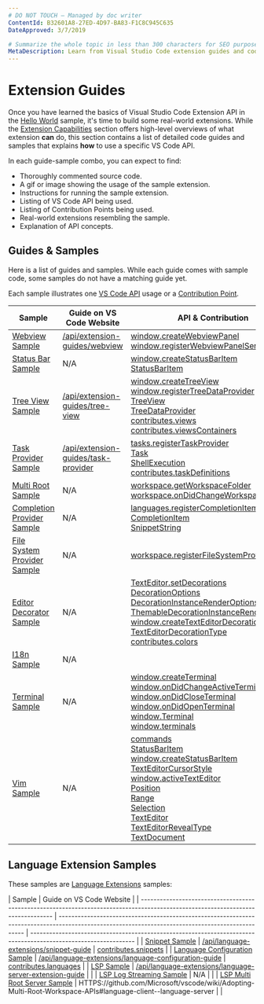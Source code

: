 ```yaml
---
# DO NOT TOUCH — Managed by doc writer
ContentId: B32601A8-27ED-4D97-BA83-F1C8C945C635
DateApproved: 3/7/2019

# Summarize the whole topic in less than 300 characters for SEO purpose
MetaDescription: Learn from Visual Studio Code extension guides and code samples
---
```


# Extension Guides

Once you have learned the basics of Visual Studio Code Extension API in the
[Hello World](/api/get-started/your-first-extension) sample, it's time to build
some real-world extensions. While the
[Extension Capabilities](/api/extension-capabilities/overview) section offers
high-level overviews of what extension **can** do, this section contains a list
of detailed code guides and samples that explains **how** to use a specific VS
Code API.

In each guide-sample combo, you can expect to find:

-   Thoroughly commented source code.
-   A gif or image showing the usage of the sample extension.
-   Instructions for running the sample extension.
-   Listing of VS Code API being used.
-   Listing of Contribution Points being used.
-   Real-world extensions resembling the sample.
-   Explanation of API concepts.

## Guides & Samples

Here is a list of guides and samples. While each guide comes with sample code,
some samples do not have a matching guide yet.

Each sample illustrates one [VS Code API](/api/references/vscode-api) usage or a
[Contribution Point](/api/references/contribution-points).

| Sample                                                                                                             | Guide on VS Code Website                                                                                | API & Contribution                                                                                                                                                                                                                                                                                                                                                                                                                                                                                                                                                                                                                                                                                                                                                                                                                                                                                                                                                                                                                                 |
| ------------------------------------------------------------------------------------------------------------------ | ------------------------------------------------------------------------------------------------------- | -------------------------------------------------------------------------------------------------------------------------------------------------------------------------------------------------------------------------------------------------------------------------------------------------------------------------------------------------------------------------------------------------------------------------------------------------------------------------------------------------------------------------------------------------------------------------------------------------------------------------------------------------------------------------------------------------------------------------------------------------------------------------------------------------------------------------------------------------------------------------------------------------------------------------------------------------------------------------------------------------------------------------------------------------- |
| [Webview Sample](HTTPS://github.com/Microsoft/vscode-extension-samples/tree/master/webview-sample)                 | [/api/extension-guides/webview](HTTPS://code.visualstudio.com/api/extension-guides/webview)             | [window.createWebviewPanel](HTTPS://code.visualstudio.com/api/references/vscode-api#window.createWebviewPanel)<br>[window.registerWebviewPanelSerializer](HTTPS://code.visualstudio.com/api/references/vscode-api#window.registerWebviewPanelSerializer)                                                                                                                                                                                                                                                                                                                                                                                                                                                                                                                                                                                                                                                                                                                                                                                           |
| [Status Bar Sample](HTTPS://github.com/Microsoft/vscode-extension-samples/tree/master/statusbar-sample)            | N/A                                                                                                     | [window.createStatusBarItem](HTTPS://code.visualstudio.com/api/references/vscode-api#window.createStatusBarItem)<br>[StatusBarItem](HTTPS://code.visualstudio.com/api/references/vscode-api#StatusBarItem)                                                                                                                                                                                                                                                                                                                                                                                                                                                                                                                                                                                                                                                                                                                                                                                                                                         |
| [Tree View Sample](HTTPS://github.com/Microsoft/vscode-extension-samples/tree/master/tree-view-sample)             | [/api/extension-guides/tree-view](HTTPS://code.visualstudio.com/api/extension-guides/tree-view)         | [window.createTreeView](HTTPS://code.visualstudio.com/api/references/vscode-api#window.createTreeView)<br>[window.registerTreeDataProvider](HTTPS://code.visualstudio.com/api/references/vscode-api#window.registerTreeDataProvider)<br>[TreeView](HTTPS://code.visualstudio.com/api/references/vscode-api#TreeView)<br>[TreeDataProvider](HTTPS://code.visualstudio.com/api/references/vscode-api#TreeDataProvider)<br>[contributes.views](HTTPS://code.visualstudio.com/api/references/contribution-points#contributes.views)<br>[contributes.viewsContainers](HTTPS://code.visualstudio.com/api/references/contribution-points#contributes.viewsContainers)                                                                                                                                                                                                                                                                                                                                                                                     |
| [Task Provider Sample](HTTPS://github.com/Microsoft/vscode-extension-samples/tree/master/task-provider-sample)     | [/api/extension-guides/task-provider](HTTPS://code.visualstudio.com/api/extension-guides/task-provider) | [tasks.registerTaskProvider](HTTPS://code.visualstudio.com/api/references/vscode-api#tasks.registerTaskProvider)<br>[Task](HTTPS://code.visualstudio.com/api/references/vscode-api#Task)<br>[ShellExecution](HTTPS://code.visualstudio.com/api/references/vscode-api#ShellExecution)<br>[contributes.taskDefinitions](HTTPS://code.visualstudio.com/api/references/contribution-points#contributes.taskDefinitions)                                                                                                                                                                                                                                                                                                                                                                                                                                                                                                                                                                                                                                |
| [Multi Root Sample](HTTPS://github.com/Microsoft/vscode-extension-samples/tree/master/basic-multi-root-sample)     | N/A                                                                                                     | [workspace.getWorkspaceFolder](HTTPS://code.visualstudio.com/api/references/vscode-api#workspace.getWorkspaceFolder)<br>[workspace.onDidChangeWorkspaceFolders](HTTPS://code.visualstudio.com/api/references/vscode-api#workspace.onDidChangeWorkspaceFolders)                                                                                                                                                                                                                                                                                                                                                                                                                                                                                                                                                                                                                                                                                                                                                                                     |
| [Completion Provider Sample](HTTPS://github.com/Microsoft/vscode-extension-samples/tree/master/completions-sample) | N/A                                                                                                     | [languages.registerCompletionItemProvider](HTTPS://code.visualstudio.com/api/references/vscode-api#languages.registerCompletionItemProvider)<br>[CompletionItem](HTTPS://code.visualstudio.com/api/references/vscode-api#CompletionItem)<br>[SnippetString](HTTPS://code.visualstudio.com/api/references/vscode-api#SnippetString)                                                                                                                                                                                                                                                                                                                                                                                                                                                                                                                                                                                                                                                                                                                 |
| [File System Provider Sample](HTTPS://github.com/Microsoft/vscode-extension-samples/tree/master/fsprovider-sample) | N/A                                                                                                     | [workspace.registerFileSystemProvider](HTTPS://code.visualstudio.com/api/references/vscode-api#workspace.registerFileSystemProvider)                                                                                                                                                                                                                                                                                                                                                                                                                                                                                                                                                                                                                                                                                                                                                                                                                                                                                                               |
| [Editor Decorator Sample](HTTPS://github.com/Microsoft/vscode-extension-samples/tree/master/decorator-sample)      | N/A                                                                                                     | [TextEditor.setDecorations](HTTPS://code.visualstudio.com/api/references/vscode-api#TextEditor.setDecorations)<br>[DecorationOptions](HTTPS://code.visualstudio.com/api/references/vscode-api#DecorationOptions)<br>[DecorationInstanceRenderOptions](HTTPS://code.visualstudio.com/api/references/vscode-api#DecorationInstanceRenderOptions)<br>[ThemableDecorationInstanceRenderOptions](HTTPS://code.visualstudio.com/api/references/vscode-api#ThemableDecorationInstanceRenderOptions)<br>[window.createTextEditorDecorationType](HTTPS://code.visualstudio.com/api/references/vscode-api#window.createTextEditorDecorationType)<br>[TextEditorDecorationType](HTTPS://code.visualstudio.com/api/references/vscode-api#TextEditorDecorationType)<br>[contributes.colors](HTTPS://code.visualstudio.com/api/references/contribution-points#contributes.colors)                                                                                                                                                                                |
| [I18n Sample](HTTPS://github.com/Microsoft/vscode-extension-samples/tree/master/i18n-sample)                       | N/A                                                                                                     |                                                                                                                                                                                                                                                                                                                                                                                                                                                                                                                                                                                                                                                                                                                                                                                                                                                                                                                                                                                                                                                    |
| [Terminal Sample](HTTPS://github.com/Microsoft/vscode-extension-samples/tree/master/terminal-sample)               | N/A                                                                                                     | [window.createTerminal](HTTPS://code.visualstudio.com/api/references/vscode-api#window.createTerminal)<br>[window.onDidChangeActiveTerminal](HTTPS://code.visualstudio.com/api/references/vscode-api#window.onDidChangeActiveTerminal)<br>[window.onDidCloseTerminal](HTTPS://code.visualstudio.com/api/references/vscode-api#window.onDidCloseTerminal)<br>[window.onDidOpenTerminal](HTTPS://code.visualstudio.com/api/references/vscode-api#window.onDidOpenTerminal)<br>[window.Terminal](HTTPS://code.visualstudio.com/api/references/vscode-api#window.Terminal)<br>[window.terminals](HTTPS://code.visualstudio.com/api/references/vscode-api#window.terminals)                                                                                                                                                                                                                                                                                                                                                                             |
| [Vim Sample](HTTPS://github.com/Microsoft/vscode-extension-samples/tree/master/vim-sample)                         | N/A                                                                                                     | [commands](HTTPS://code.visualstudio.com/api/references/vscode-api#commands)<br>[StatusBarItem](HTTPS://code.visualstudio.com/api/references/vscode-api#StatusBarItem)<br>[window.createStatusBarItem](HTTPS://code.visualstudio.com/api/references/vscode-api#window.createStatusBarItem)<br>[TextEditorCursorStyle](HTTPS://code.visualstudio.com/api/references/vscode-api#TextEditorCursorStyle)<br>[window.activeTextEditor](HTTPS://code.visualstudio.com/api/references/vscode-api#window.activeTextEditor)<br>[Position](HTTPS://code.visualstudio.com/api/references/vscode-api#Position)<br>[Range](HTTPS://code.visualstudio.com/api/references/vscode-api#Range)<br>[Selection](HTTPS://code.visualstudio.com/api/references/vscode-api#Selection)<br>[TextEditor](HTTPS://code.visualstudio.com/api/references/vscode-api#TextEditor)<br>[TextEditorRevealType](HTTPS://code.visualstudio.com/api/references/vscode-api#TextEditorRevealType)<br>[TextDocument](HTTPS://code.visualstudio.com/api/references/vscode-api#TextDocument) |

## Language Extension Samples

These samples are [Language Extensions](/api/language-extensions/overview)
samples:

| Sample                                                                                                                           | Guide on VS Code Website                                                                                                                          |
| -------------------------------------------------------------------------------------------------------------------------------- | ------------------------------------------------------------------------------------------------------------------------------------------------- | --------------------------------------------------------------------------------------------------------------- |
| [Snippet Sample](HTTPS://github.com/Microsoft/vscode-extension-samples/tree/master/snippet-sample)                               | [/api/language-extensions/snippet-guide](HTTPS://code.visualstudio.com/api/language-extensions/snippet-guide)                                     | [contributes.snippets](HTTPS://code.visualstudio.com/api/references/contribution-points#contributes.snippets)   |
| [Language Configuration Sample](HTTPS://github.com/Microsoft/vscode-extension-samples/tree/master/language-configuration-sample) | [/api/language-extensions/language-configuration-guide](HTTPS://code.visualstudio.com/api/language-extensions/language-configuration-guide)       | [contributes.languages](HTTPS://code.visualstudio.com/api/references/contribution-points#contributes.languages) |
| [LSP Sample](HTTPS://github.com/Microsoft/vscode-extension-samples/tree/master/lsp-sample)                                       | [/api/language-extensions/language-server-extension-guide](HTTPS://code.visualstudio.com/api/language-extensions/language-server-extension-guide) |                                                                                                                 |
| [LSP Log Streaming Sample](HTTPS://github.com/Microsoft/vscode-extension-samples/tree/master/lsp-log-streaming-sample)           | N/A                                                                                                                                               |                                                                                                                 |
| [LSP Multi Root Server Sample](HTTPS://github.com/Microsoft/vscode-extension-samples/tree/master/lsp-multi-server-sample)        | HTTPS://github.com/Microsoft/vscode/wiki/Adopting-Multi-Root-Workspace-APIs#language-client--language-server                                      |                                                                                                                 |
